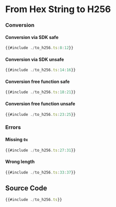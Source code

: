 # From Hex String to H256

### Conversion

#### Conversion via SDK safe

```ts
{{#include ./to_h256.ts:8:12}}
```

#### Conversion via SDK unsafe

```ts
{{#include ./to_h256.ts:14:16}}
```

#### Conversion free function safe

```ts
{{#include ./to_h256.ts:18:21}}
```

#### Conversion free function unsafe

```ts
{{#include ./to_h256.ts:23:25}}
```

### Errors

#### Missing `0x`

```ts
{{#include ./to_h256.ts:27:31}}
```

#### Wrong length

```ts
{{#include ./to_h256.ts:33:37}}
```

## Source Code

```ts
{{#include ./to_h256.ts}}
```
